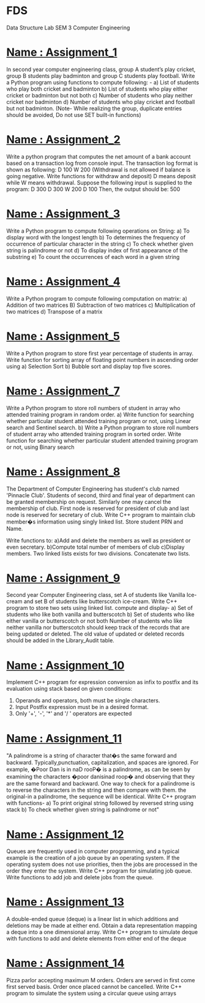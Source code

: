 # FDS
Data Structure Lab SEM 3 Computer Engineering

<a href="https://github.com/SiddhantGujrathi/FDS/blob/main/Assignment%201.py">Name        : Assignment_1</a>
=
In second year computer engineering class, group A student’s play cricket, 
group B students play badminton and group C students 
play football.
Write a Python program using functions to compute following: -
a) List of students who play both cricket and badminton
b) List of students who play either cricket or badminton but not both
c) Number of students who play neither cricket nor badminton
d) Number of students who play cricket and football but not badminton.
(Note- While realizing the group, duplicate entries should be avoided, 
Do not use SET built-in functions)


<a href="https://github.com/SiddhantGujrathi/FDS/blob/main/Assignment%202.py">Name        : Assignment_2</a>
=
Write a python program that computes the net amount of a bank account based on a transaction log from console input. 
The transaction log format is shown as following: 
D 100 W 200 (Withdrawal is not allowed if balance is going negative. Write functions for withdraw and deposit) D means deposit 
while W means withdrawal.
Suppose the following input is supplied to the program: 
D 300 
D 300
W 200 
D 100 
Then, the output should be: 500


<a href="https://github.com/SiddhantGujrathi/FDS/blob/main/Assignment%203.py">Name        : Assignment_3</a>
=
Write a Python program to compute following operations on String:
a) To display word with the longest length
b) To determines the frequency of occurrence of particular character in the string
c) To check whether given string is palindrome or not
d) To display index of first appearance of the substring
e) To count the occurrences of each word in a given string



<a href="https://github.com/SiddhantGujrathi/FDS/blob/main/Assignment%204.py">Name        : Assignment_4</a>
=
Write a Python program to compute following computation on matrix: 
a) Addition of two matrices 
B) Subtraction of two matrices 
c) Multiplication of two matrices 
d) Transpose of a matrix



<a href="https://github.com/SiddhantGujrathi/FDS/blob/main/Assignment%205.py">Name        : Assignment_5</a>
=
Write a Python program to store first year percentage of students in array. 
Write
function for sorting array of floating point numbers in ascending order using
a) Selection Sort
b) Bubble sort and display top five scores.


<a href="https://github.com/SiddhantGujrathi/FDS/blob/main/Assignment%207.py">Name        : Assignment_7</a>
=
Write a Python program to store roll numbers of student in array who attended
training program in random order. 
a) Write function for searching whether particular
student attended training program or not, using Linear search and Sentinel search.
b) Write a Python program to store roll numbers of student array who attended training
program in sorted order. Write function for searching whether particular student
attended training program or not, using Binary search



<a href="https://github.com/SiddhantGujrathi/FDS/blob/main/Assignment%208.cpp">Name        : Assignment_8</a>
=
The Department of Computer Engineering has student's club named 'Pinnacle Club'. 
Students of second, third and final year of department can be granted membership on request. 
Similarly one may cancel the membership of club.
First node is reserved for president of club and last node is reserved for secretary of club. 
Write C++ program to maintain club member�s information using singly linked list.
Store student PRN and Name. 

Write functions to:
a)Add and delete the members as well as president or even secretary.
b)Compute total number of members of club
c)Display members.
Two linked lists exists for two divisions. Concatenate two lists.



<a href="https://github.com/SiddhantGujrathi/FDS/blob/main/Assignment%209.cpp">Name        : Assignment_9</a>
=
Second year Computer Engineering class, set A of students like Vanilla Ice-cream and set B of students like butterscotch ice-cream.
Write C++ program to store two sets using linked list. compute and display-
a)	Set of students who like both vanilla and butterscotch
b)  Set of students who like either vanilla or butterscotch or not both
Number of students who like neither vanilla nor butterscotch should keep track of the records that are being updated or deleted. 
The old value of updated or deleted records should be added in the Library_Audit table.



<a href="https://github.com/SiddhantGujrathi/FDS/blob/main/Assignment%2010.cpp">Name        : Assignment_10</a>
=
Implement C++ program for expression conversion as infix to postfix and its evaluation using 
stack based on given conditions:
1.  Operands and operators, both must be single characters.
2.  Input Postfix expression must be in a desired format.
3.  Only '+', '-', '*' and '/ ' operators are expected



<a href="https://github.com/SiddhantGujrathi/FDS/blob/main/Assignment%2011.cpp">Name        : Assignment_11</a>
=
"A palindrome is a string of character that�s the same forward and backward. Typically,punctuation, capitalization, and spaces are ignored. 
For example, �Poor Dan is in naD rooP� is a palindrome, as can be seen by examining the characters �poor danisinad roop� and observing that 
they are the same forward and backward. One way to check for a palindrome is to reverse the characters in the string and
then compare with them.
the original-in a palindrome, the sequence will be identical. 
Write C++ program with functions-
a) To print original string followed by reversed string using stack 
b) To check whether given string is palindrome or not"



<a href="https://github.com/SiddhantGujrathi/FDS/blob/main/Assignment%2012.cpp">Name        : Assignment_12</a>
=
Queues are frequently used in computer programming, and a typical example is the creation of a job queue by an 
operating system. 
If the operating system does not use priorities, then the jobs are processed in the order they enter the system. 
Write C++ program for simulating job queue. Write functions to add job and delete jobs from the queue.


<a href="https://github.com/SiddhantGujrathi/FDS/blob/main/Assignment%2013.cpp">Name        : Assignment_13</a>
=
A double-ended queue (deque) is a linear list in which additions and deletions may be made at either end. 
Obtain a data representation mapping a deque into a one dimensional array.
Write C++ program to simulate deque with functions to add and delete elements from either end of the deque


<a href="https://github.com/SiddhantGujrathi/FDS/blob/main/Assignment%2014.cpp">Name        : Assignment_14</a>
=
Pizza parlor accepting maximum M orders. Orders are served in first come first served basis. 
Order once placed cannot be cancelled.
Write C++ program to simulate the system using a circular queue using arrays

